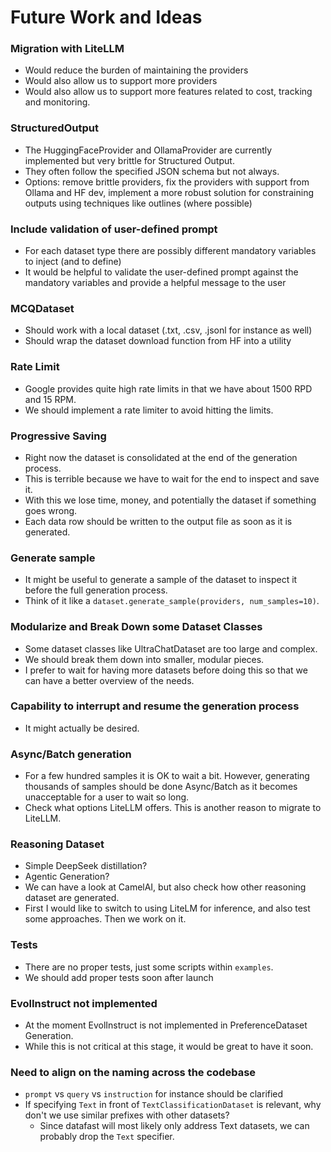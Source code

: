 # Future Work and Ideas

### Migration with LiteLLM
- Would reduce the burden of maintaining the providers
- Would also allow us to support more providers
- Would also allow us to support more features related to cost, tracking and monitoring.

### StructuredOutput
- The HuggingFaceProvider and OllamaProvider are currently implemented but very brittle for Structured Output.
- They often follow the specified JSON schema but not always.
- Options: remove brittle providers, fix the providers with support from Ollama and HF dev, implement a more robust solution for constraining outputs using techniques like outlines (where possible)

### Include validation of user-defined prompt
- For each dataset type there are possibly different mandatory variables to inject (and to define)
- It would be helpful to validate the user-defined prompt against the mandatory variables and provide a helpful message to the user

### MCQDataset
- Should work with a local dataset (.txt, .csv, .jsonl for instance as well)
- Should wrap the dataset download function from HF into a utility

### Rate Limit
- Google provides quite high rate limits in that we have about 1500 RPD and 15 RPM.
- We should implement a rate limiter to avoid hitting the limits.

### Progressive Saving
- Right now the dataset is consolidated at the end of the generation process.
- This is terrible because we have to wait for the end to inspect and save it.
- With this we lose time, money, and potentially the dataset if something goes wrong.
- Each data row should be written to the output file as soon as it is generated.

### Generate sample
- It might be useful to generate a sample of the dataset to inspect it before the full generation process.
- Think of it like a `dataset.generate_sample(providers, num_samples=10)`.

### Modularize and Break Down some Dataset Classes
- Some dataset classes like UltraChatDataset are too large and complex.
- We should break them down into smaller, modular pieces.
- I prefer to wait for having more datasets before doing this so that we can have a better overview of the needs.

### Capability to interrupt and resume the generation process
- It might actually be desired.

### Async/Batch generation
- For a few hundred samples it is OK to wait a bit. However, generating thousands of samples should be done Async/Batch as it becomes unacceptable for a user to wait so long.
- Check what options LiteLLM offers. This is another reason to migrate to LiteLLM.

### Reasoning Dataset
- Simple DeepSeek distillation?
- Agentic Generation?
- We can have a look at CamelAI, but also check how other reasoning dataset are generated.
- First I would like to switch to using LiteLM for inference, and also test some approaches. Then we work on it.

### Tests
- There are no proper tests, just some scripts within `examples`.
- We should add proper tests soon after launch

### EvolInstruct not implemented
- At the moment EvolInstruct is not implemented in PreferenceDataset Generation.
- While this is not critical at this stage, it would be great to have it soon.


### Need to align on the naming across the codebase
- `prompt` vs `query` vs `instruction` for instance should be clarified
- If specifying `Text` in front of `TextClassificationDataset` is relevant, why don't we use similar prefixes with other datasets?
    - Since datafast will most likely only address Text datasets, we can probably drop the `Text` specifier.
